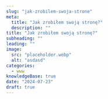 ```yaml
---
slug: "jak-zrobilem-swoja-strone"
meta:
  title: "Jak zrobiłem swoją stronę?"
  description: ""
title: "Jak zrobiłem swoją stronę?"
subheading: ""
leading: ""
image:
  src: "placeholder.webp"
  alt: "asdasd"
categories:
  - www
knowledgeBase: true
date: "2024-07-23"
draft: true
---
```

